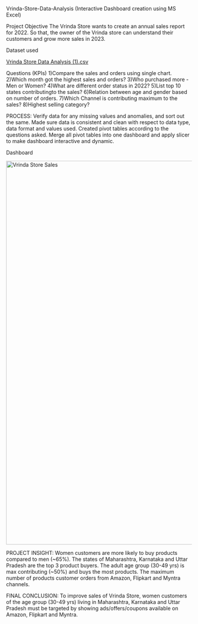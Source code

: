 Vrinda-Store-Data-Analysis (Interactive Dashboard creation using MS Excel)

Project Objective
The Vrinda Store wants to create an annual sales report for 2022. So that, the owner of the Vrinda store can understand their customers and grow more sales in 2023.

Dataset used

[Vrinda Store Data Analysis (1).csv](https://github.com/Vaishnavi-b12/EXCEL-DASHBOARD-/files/11924576/Vrinda.Store.Data.Analysis.1.csv)


Questions (KPIs)
1)Compare the sales and orders using single chart.
2)Which month got the highest sales and orders?
3)Who purchased more - Men or Women?
4)What are different order status in 2022?
5)List top 10 states contributingto the sales?
6)Relation between age and gender based on number of orders.
7)Which Channel is contributing maximum to the sales?
8)Highest selling category?

PROCESS:
Verify data for any missing values and anomalies, and sort out the same.
Made sure data is consistent and clean with respect to data type, data format and values used.
Created pivot tables according to the questions asked.
Merge all pivot tables into one dashboard and apply slicer to make dashboard interactive and dynamic.


Dashboard

<img width="1039" alt="Vrinda Store Sales" src="https://github.com/Vaishnavi-b12/EXCEL-DASHBOARD-/assets/131941299/287d09c0-d88a-4133-9a2b-d405020ec8b4">

PROJECT INSIGHT:
Women customers are more likely to buy products compared to men (~65%).
The states of Maharashtra, Karnataka and Uttar Pradesh are the top 3 product buyers.
The adult age group (30-49 yrs) is max contributing (~50%) and buys the most products.
The maximum number of products customer orders from Amazon, Flipkart and Myntra channels.

FINAL CONCLUSION:
To improve sales of Vrinda Store, women customers of the age group (30-49 yrs) living in Maharashtra, Karnataka and Uttar Pradesh must be targeted by showing ads/offers/coupons available on Amazon, Flipkart and Myntra.
